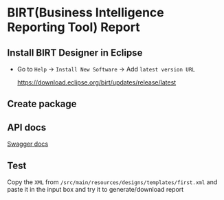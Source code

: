 # BIRT(Business Intelligence Reporting Tool) Report

## Install BIRT Designer in Eclipse

* Go to `Help` -> `Install New Software` -> Add `latest version URL`

	https://download.eclipse.org/birt/updates/release/latest
	


## Create package



## API docs

[Swagger docs](http://localhost:1991/swagger-ui/index.html)


## Test

Copy the `XML` from `/src/main/resources/designs/templates/first.xml` and paste it in the input box and try it to generate/download report